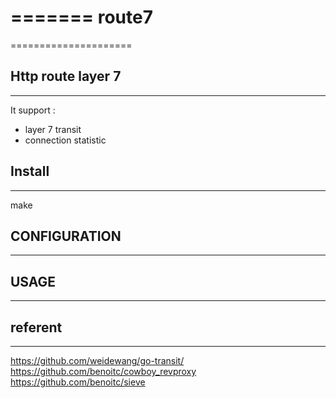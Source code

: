 =======
route7
======

=====================

## Http route layer 7 
----------------
It support : 
  * layer 7 transit 
  * connection statistic

## Install 
----------------
make 


## CONFIGURATION
----------------

## USAGE 
----------------



## referent
----------------
https://github.com/weidewang/go-transit/
https://github.com/benoitc/cowboy_revproxy
https://github.com/benoitc/sieve


